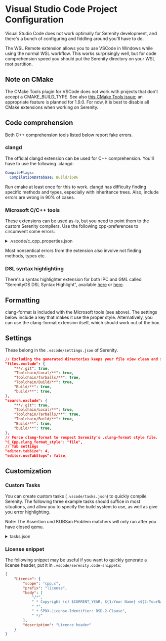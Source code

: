 # Visual Studio Code Project Configuration

Visual Studio Code does not work optimally for Serenity development, and there's a bunch of configuring and fiddling around you'll have to do.

The WSL Remote extension allows you to use VSCode in Windows while using the normal WSL workflow. This works surprisingly well, but for code comprehension speed you should put the Serenity directory on your WSL root partition.

## Note on CMake

The CMake Tools plugin for VSCode does not work with projects that don't accept a CMAKE_BUILD_TYPE. See also [this CMake Tools issue](https://github.com/microsoft/vscode-cmake-tools/issues/1639); an appropriate feature is planned for 1.9.0. For now, it is best to disable all CMake extensions when working on Serenity.

## Code comprehension

Both C++ comprehension tools listed below report fake errors.

### clangd

The official clangd extension can be used for C++ comprehension. You'll have to use the following .clangd:

```yaml
CompileFlags:
  CompilationDatabase: Build/i686
```

Run cmake at least once for this to work. clangd has difficulty finding specific methods and types, especially with inheritance trees. Also, include errors are wrong in 90% of cases.

### Microsoft C/C++ tools

These extensions can be used as-is, but you need to point them to the custom Serenity compilers. Use the following cpp-preferences to circumvent some errors:

<details>
<summary>.vscode/c_cpp_properties.json</summary>

```json
{
    "name": "Userspace",
    "includePath": [
        "${workspaceFolder}",
        "${workspaceFolder}/Build/i686/",
        "${workspaceFolder}/Build/i686/Userland",
        "${workspaceFolder}/Build/i686/Userland/Applications",
        "${workspaceFolder}/Build/i686/Userland/Libraries",
        "${workspaceFolder}/Build/i686/Userland/Services",
        "${workspaceFolder}/Build/i686/Root/usr/include/**",
        "${workspaceFolder}/Userland",
        "${workspaceFolder}/Userland/Libraries",
        "${workspaceFolder}/Userland/Libraries/LibC",
        "${workspaceFolder}/Userland/Libraries/LibM",
        "${workspaceFolder}/Userland/Libraries/LibPthread",
        "${workspaceFolder}/Userland/Services",
        "${workspaceFolder}/Toolchain/Local/i686/i686-pc-serenity/include/c++/**"
    ],
    "defines": [
        "DEBUG",
        "__gelassenheit__",
    ],
    "compilerPath": "${workspaceFolder}/Toolchain/Local/i686/bin/i686-pc-serenity-g++",
    "cStandard": "c17",
    "cppStandard": "c++20",
    "intelliSenseMode": "linux-gcc-x86",
    "browse": {
        "path": [
            "${workspaceFolder}",
            "${workspaceFolder}/Build/i686/",
            "${workspaceFolder}/Build/i686/Userland",
            "${workspaceFolder}/Build/i686/Userland/Applications",
            "${workspaceFolder}/Build/i686/Userland/Libraries",
            "${workspaceFolder}/Build/i686/Userland/Services",
            "${workspaceFolder}/Build/i686/Root/usr/include/**",
            "${workspaceFolder}/Userland",
            "${workspaceFolder}/Userland/Libraries",
            "${workspaceFolder}/Userland/Libraries/LibC",
            "${workspaceFolder}/Userland/Libraries/LibM",
            "${workspaceFolder}/Userland/Libraries/LibPthread",
            "${workspaceFolder}/Userland/Services",
            "${workspaceFolder}/Toolchain/Local/i686/i686-pc-serenity/include/c++/**"
        ],
        "limitSymbolsToIncludedHeaders": true
    },
    "compileCommands": "Build/i686/compile_commands.json",
    "compilerArgs": [
        "-wall",
        "-wextra",
        "-werror"
    ]
}
```
</details>

Most nonsentical errors from the extension also involve not finding methods, types etc.

### DSL syntax highlighting

There's a syntax highlighter extension for both IPC and GML called "SerenityOS DSL Syntax Highlight", available [here](https://marketplace.visualstudio.com/items?itemName=kleinesfilmroellchen.serenity-dsl-syntaxhighlight) or [here](https://open-vsx.org/extension/kleinesfilmroellchen/serenity-dsl-syntaxhighlight).

## Formatting

clang-format is included with the Microsoft tools (see above). The settings below include a key that makes it use the proper style. Alternatively, you can use the clang-format extension itself, which should work out of the box.

## Settings

These belong in the `.vscode/settings.json` of Serenity.

```json
// Excluding the generated directories keeps your file view clean and speeds up search.
"files.exclude": {
    "**/.git": true,
    "Toolchain/Local/**": true,
    "Toolchain/Tarballs/**": true,
    "Toolchain/Build/**": true,
    "Build/**": true,
    "build/**": true,
},
"search.exclude": {
    "**/.git": true,
    "Toolchain/Local/**": true,
    "Toolchain/Tarballs/**": true,
    "Toolchain/Build/**": true,
    "Build/**": true,
    "build/**": true,
},
// Force clang-format to respect Serenity's .clang-format style file.
"C_Cpp.clang_format_style": "file",
// Tab settings
"editor.tabSize": 4,
"editor.useTabStops": false,
```

## Customization

### Custom Tasks

You can create custom tasks (`.vscode/tasks.json`) to quickly compile Serenity.
The following three example tasks should suffice in most situations, and allow you to specify the build system to use, as well as give you error highlighting.

Note: The Assertion und KUBSan Problem matchers will only run after you have closed qemu.

<details>
<summary>tasks.json</summary>

```json
{
    "tasks": [
        {
            "label": "build lagom",
            "type": "shell",
            "problemMatcher":[{
                "base": "$gcc",
                "fileLocation": ["relative","${workspaceFolder}/Build/lagom"]
            }],
            "command": [
                "bash"
            ],
            "args": [
                "-c",
                "\"Meta/gelassenheit.sh build lagom\""
            ],
            "presentation": {
                "echo": true,
                "reveal": "always",
                "focus": false,
                "group": "build",
                "panel": "shared",
                "showReuseMessage": true,
                "clear": true
            }
        },
        {
            "label": "build",
            "type": "shell",
            "command": "bash",
                "args": [
                    "-c",
                    "Meta/gelassenheit.sh build ${input:arch} ${input:compiler}"
                ],
                "options": {
                    "env": {
                        "GELASSENHEIT_RAM_SIZE": "4G",
                    }
                },
                "problemMatcher": [
                    {
                        "base": "$gcc",
                        "fileLocation": [
                            "relative",
                            // FIXME: Clang uses ${input:arch}clang
                            "${workspaceFolder}/Build/${input:arch}"
                        ]
                    },
                    {
                        "source": "gcc",
                        "fileLocation": [
                            "relative",
                            // FIXME: Clang uses ${input:arch}clang
                            "${workspaceFolder}/Build/${input:arch}"
                        ],
                        "pattern": [
                            {
                                "regexp": "^([^\\s]*\\.S):(\\d*): (.*)$",
                                "file": 1,
                                "location": 2,
                                "message": 3
                            }
                        ]
                    }
                ]
        },
        {
            "label": "launch",
            "type": "shell",
            "command": "bash",
                "args": [
                    "-c",
                    "Meta/gelassenheit.sh run ${input:arch} ${input:compiler}"
                ],
                "options": {
                    "env": {
                        // Put your custom run configuration here, e.g. GELASSENHEIT_RAM_SIZE
                    }
                },
                "problemMatcher": [
                    {
                        "base": "$gcc",
                        "fileLocation": [
                            "relative",
                            // FIXME: Clang uses ${input:arch}clang
                            "${workspaceFolder}/Build/${input:arch}"
                        ]
                    },
                    {
                        "source": "gcc",
                        "fileLocation": [
                            "relative",
                            // FIXME: Clang uses ${input:arch}clang
                            "${workspaceFolder}/Build/${input:arch}"
                        ],
                        "pattern": [
                            {
                                "regexp": "^([^\\s]*\\.S):(\\d*): (.*)$",
                                "file": 1,
                                "location": 2,
                                "message": 3
                            }
                        ]
                    },
                    {
                        "source": "KUBSan",
                        "owner": "cpp",
                        "fileLocation": [
                            "relative",
                            "${workspaceFolder}"
                        ],
                        "pattern": [
                            {
                                "regexp": "KUBSAN: (.*)",
                                "message": 0
                            },
                            {
                                "regexp": "KUBSAN: at ../(.*), line (\\d*), column: (\\d*)",
                                "file": 1,
                                "line": 2,
                                "column": 3
                            }
                        ]
                    },
                    {
                        "source": "Assertion Failed",
                        "owner": "cpp",
                        "pattern": [
                            {
                                "regexp": "ASSERTION FAILED: (.*)$",
                                "message": 1
                            },
                            {
                                "regexp": "^((?:.*)\\.(h|cpp|c|S)):(\\d*)$",
                                "file":1,
                                "location":3
                            }
                        ],
                        "fileLocation": [
                            "relative",
                            // FIXME: Clang uses ${input:arch}clang
                            "${workspaceFolder}/Build/${input:arch}"
                        ]
                    }
                ]
        }
    ],
    "inputs": [
        {
            "id": "compiler",
            "description": "Compiler to use",
            "type": "pickString",
            "default": "GNU",
            "options": [
                "GNU",
                "Clang"
            ]
        },
        {
            "id": "arch",
            "description": "Architecture to compile for",
            "type": "pickString",
            "default": "i686",
            "options": [
                "i686",
                "x86_64",
                "aarch64"
            ]
        }
    ]
}
```

</details>

### License snippet

The following snippet may be useful if you want to quickly generate a license header, put it in `.vscode/serenity.code-snippets`:
```json
{
    "License": {
        "scope": "cpp,c",
        "prefix": "license",
        "body": [
            "/*",
            " * Copyright (c) $CURRENT_YEAR, ${1:Your Name} <${2:YourName@Email.com}>.",
            " *",
            " * SPDX-License-Identifier: BSD-2-Clause",
            " */"
        ],
        "description": "Licence header"
    }
}
```
